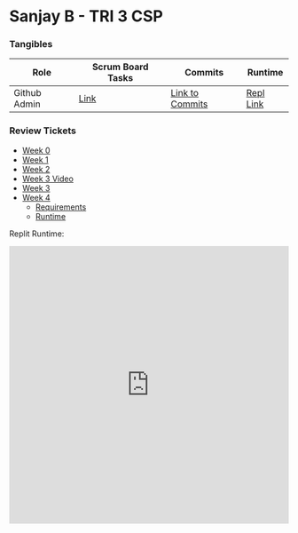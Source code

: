 # Sanjay B - TRI 3 CSP 


### Tangibles

| Role  | Scrum Board Tasks  | Commits  |  Runtime |
|---|---|---|---|
| Github Admin  | [Link](https://github.com/Reem57/n224-too/projects/1?card_filter_query=assignee%3Asanjayb06)  | [Link to Commits](https://github.com/Reem57/n224-too/commits?author=SanjayB06)  |  [Repl Link](https://replit.com/@SanjayBharadwa3/csptri3) |

### Review Tickets
- [Week 0](https://github.com/SanjayB06/csptri3/issues/1)
- [Week 1](https://github.com/SanjayB06/csptri3/issues/2)
- [Week 2](https://github.com/SanjayB06/csptri3/issues/3)
- [Week 3 Video](https://drive.google.com/file/d/1KDcqGy7bUse75QYojySpOwdMTRTnfxVb/view?usp=sharing) 
- [Week 3](https://github.com/SanjayB06/csptri3/issues/4)
- [Week 4](https://github.com/SanjayB06/csptri3/issues/5)
  - [Requirements](createTaskReq)
  - [Runtime]() 

Replit Runtime:


<iframe frameborder="0" width="100%" height="500px" src="https://replit.com/@SanjayBharadwa3/csptri3?embed=true"></iframe>
